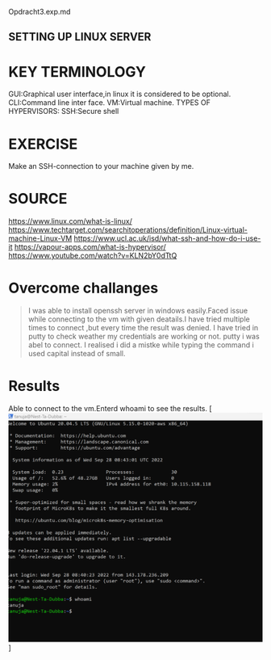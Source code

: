 Opdracht3.exp.md
## SETTING UP LINUX SERVER
# KEY TERMINOLOGY
GUI:Graphical user interface,in linux it is considered to be optional.
CLI:Command line inter face.
VM:Virtual machine.
TYPES OF HYPERVISORS:
SSH:Secure shell
# EXERCISE
Make an SSH-connection to your machine given by me.
# SOURCE
https://www.linux.com/what-is-linux/
https://www.techtarget.com/searchitoperations/definition/Linux-virtual-machine-Linux-VM
https://www.ucl.ac.uk/isd/what-ssh-and-how-do-i-use-it
https://vapour-apps.com/what-is-hypervisor/
https://www.youtube.com/watch?v=KLN2bY0dTtQ
# Overcome challanges
> I was able to install openssh server in windows easily.Faced issue while connecting to the vm with given deatails.I have tried multiple times to connect ,but every time the result was denied.
> I have tried in putty to check weather my credentials are working or not.
> putty i was abel to connect.
> I realised i did a mistke while typing the command i used capital instead of small.
# Results
Able to connect to the vm.Enterd whoami to see the results.
[![alt text](linux1.png "linux1")]

